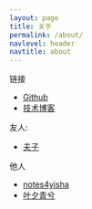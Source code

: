 ```yaml
---
layout: page
title: 关于
permalink: /about/
navlevel: header
navtitle: about
---
```

链接

* [Github](https://github.com/hangyan)
* [技术博客](https://yanhang.me/)

友人:

* [夫子](http://blog.fuzhii.com/)


他人

* [notes4yisha](https://space.bilibili.com/19083748)
* [叶夕青兮](https://erl.im/)
